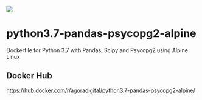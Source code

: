 [![](https://images.microbadger.com/badges/image/agoradigital/python3.7-pandas-psycopg2-alpine.svg)](https://microbadger.com/images/agoradigital/python3.7-pandas-psycopg2-alpine "Get your own image badge on microbadger.com")

# python3.7-pandas-psycopg2-alpine
Dockerfile for Python 3.7 with Pandas, Scipy and Psycopg2 using Alpine Linux

## Docker Hub

https://hub.docker.com/r/agoradigital/python3.7-pandas-psycopg2-alpine/

